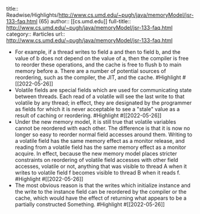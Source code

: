 title:: Readwise/Highlights/http://www.cs.umd.edu/~pugh/java/memoryModel/jsr-133-faq.html (65)
author:: [[cs.umd.edu]]
full-title:: http://www.cs.umd.edu/~pugh/java/memoryModel/jsr-133-faq.html
category:: #articles
url:: http://www.cs.umd.edu/~pugh/java/memoryModel/jsr-133-faq.html

- For example, if a thread writes to field
  a and then to field b, and the value of b
  does not depend on the value of a, then the compiler is free
  to reorder these operations, and the cache is free to flush b
  to main memory before a. There are a number of potential
  sources of reordering, such as the compiler, the JIT, and the
  cache. #Highlight #[[2022-05-26]]
- Volatile fields are special fields which are used for communicating state between threads. Each read of a volatile will see the last write to that volatile by any thread; in effect, they are designated by the programmer as fields for which it is never acceptable to see a "stale" value as a result of caching or reordering. #Highlight #[[2022-05-26]]
- Under the new memory model, it is still true that volatile variables cannot be reordered with each other. The difference is that it is now no longer so easy to reorder normal field accesses around them. Writing
  to a volatile field has the same memory effect as a monitor release,
  and reading from a volatile field has the same memory effect as a monitor
  acquire. In effect, because the new memory model places stricter
  constraints on reordering of volatile field accesses with other field
  accesses, volatile or not, anything that was visible to thread A when
  it writes to volatile field f becomes visible to thread B when it
  reads f. #Highlight #[[2022-05-26]]
- The most obvious reason is that the writes which initialize instance and the write to the instance field can be reordered by the compiler
  or the cache, which would have the effect of returning what appears to
  be a partially constructed Something. #Highlight #[[2022-05-26]]